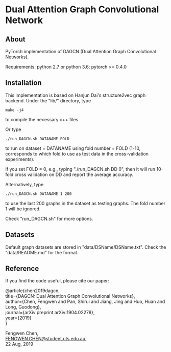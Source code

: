 Dual Attention Graph Convolutional Network
=============

About
-----

PyTorch implementation of DAGCN (Dual Attention Graph Convolutional Networks).

Requirements: python 2.7 or python 3.6; pytorch >= 0.4.0


Installation
------------

This implementation is based on Hanjun Dai's structure2vec graph backend. Under the "lib/" directory, type

    make -j4

to compile the necessary c++ files.

Or type 

    ./run_DAGCN.sh DATANAME FOLD

to run on dataset = DATANAME using fold number = FOLD (1-10, corresponds to which fold to use as test data in the cross-validation experiments).

If you set FOLD = 0, e.g., typing "./run_DAGCN.sh DD 0", then it will run 10-fold cross validation on DD and report the average accuracy.

Alternatively, type

    ./run_DAGCN.sh DATANAME 1 200

to use the last 200 graphs in the dataset as testing graphs. The fold number 1 will be ignored.

Check "run_DAGCN.sh" for more options.

Datasets
--------

Default graph datasets are stored in "data/DSName/DSName.txt". Check the "data/README.md" for the format. 

Reference
---------

If you find the code useful, please cite our paper:

  @article{chen2019dagcn,\
  title={DAGCN: Dual Attention Graph Convolutional Networks},\
  author={Chen, Fengwen and Pan, Shirui and Jiang, Jing and Huo, Huan and Long, Guodong},\
  journal={arXiv preprint arXiv:1904.02278},\
  year={2019}\
}

Fengwen Chen, \
FENGWEN.CHEN@student.uts.edu.au, \
22 Aug, 2019
